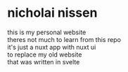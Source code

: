# nicholai nissen

this is my personal website\
theres not much to learn from this repo\
it's just a nuxt app with nuxt ui\
to replace my old website\
that was written in svelte

